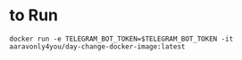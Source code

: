# to Run
  
    docker run -e TELEGRAM_BOT_TOKEN=$TELEGRAM_BOT_TOKEN -it aaravonly4you/day-change-docker-image:latest